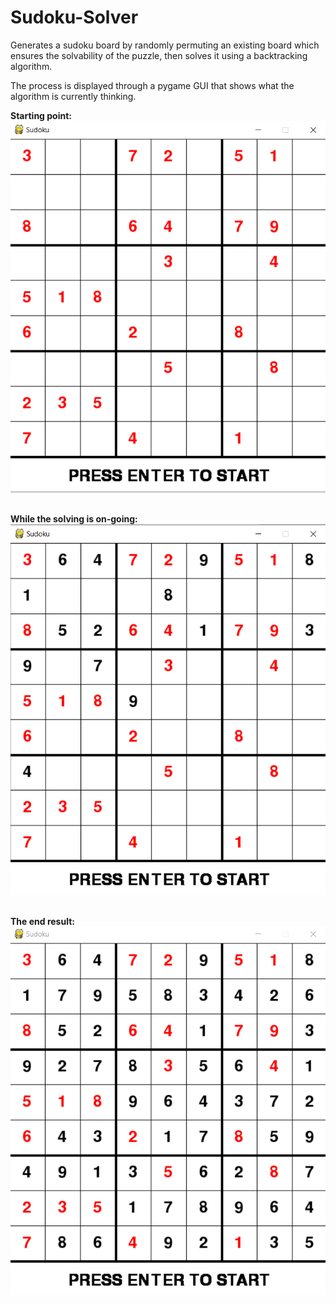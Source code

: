 # Sudoku-Solver
Generates a sudoku board by randomly permuting an existing board which ensures the solvability
of the puzzle, then solves it using a backtracking algorithm.

The process is displayed through a pygame GUI that shows what the algorithm is currently thinking.


**Starting point:**
![Start](sudoku_boards/start.png)
&nbsp;
&nbsp;

**While the solving is on-going:**
![Process](sudoku_boards/process.png)
&nbsp;
&nbsp;

**The end result:**
![End](sudoku_boards/end.png)


